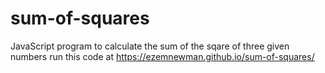 # sum-of-squares
JavaScript program to calculate the sum of the sqare of three given numbers
run this code at https://ezemnewman.github.io/sum-of-squares/ 
